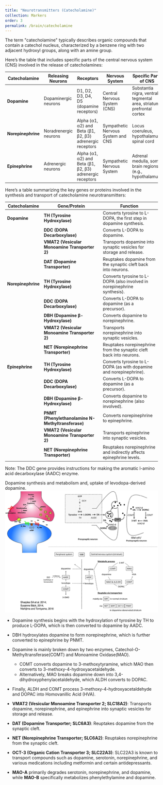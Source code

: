 ```yaml
---
title: "Neurotransmitters (Catecholamine)"
collection: Markers
order: 3
permalink: /brain/catecholamine
---
```


The term "catecholamine" typically describes organic compounds that contain a catechol nucleus, characterized by a benzene ring with two adjacent hydroxyl groups, along with an amine group.  

Here’s the table that includes specific parts of the central nervous system (CNS) involved in the release of catecholamines:

| **Catecholamine** | **Releasing Neurons**          | **Receptors**                       | **Nervous System**              | **Specific Parts of CNS**           |
|-------------------|--------------------------------|-------------------------------------|---------------------------------|--------------------------------------|
| **Dopamine**      | Dopaminergic neurons           | D1, D2, D3, D4, D5 (dopamine receptors) | Central Nervous System (CNS)   | Substantia nigra, ventral tegmental area, striatum, prefrontal cortex |
| **Norepinephrine**| Noradrenergic neurons          | Alpha (α1, α2) and Beta (β1, β2, β3) adrenergic receptors | Sympathetic Nervous System and CNS | Locus coeruleus, hypothalamus, spinal cord     |
| **Epinephrine**   | Adrenergic neurons             | Alpha (α1, α2) and Beta (β1, β2, β3) adrenergic receptors | Sympathetic Nervous System      | Adrenal medulla, some brain regions (e.g., hypothalamus) |



Here’s a table summarizing the key genes or proteins involved in the synthesis and transport of catecholamine neurotransmitters:

| **Catecholamine** | **Gene/Protein**                   | **Function**                                    |
|-------------------|------------------------------------|-------------------------------------------------|
| **Dopamine**      | **TH (Tyrosine Hydroxylase)**     | Converts tyrosine to L-DOPA, the first step in dopamine synthesis. |
|                   | **DDC (DOPA Decarboxylase)**      | Converts L-DOPA to dopamine.                    |
|                   | **VMAT2 (Vesicular Monoamine Transporter 2)** | Transports dopamine into synaptic vesicles for storage and release. |
|                   | **DAT (Dopamine Transporter)**     | Reuptakes dopamine from the synaptic cleft back into neurons.  |
| **Norepinephrine**| **TH (Tyrosine Hydroxylase)**     | Converts tyrosine to L-DOPA (also involved in norepinephrine synthesis). |
|                   | **DDC (DOPA Decarboxylase)**      | Converts L-DOPA to dopamine (as a precursor).  |
|                   | **DBH (Dopamine β-Hydroxylase)**  | Converts dopamine to norepinephrine.            |
|                   | **VMAT2 (Vesicular Monoamine Transporter 2)** | Transports norepinephrine into synaptic vesicles. |
|                   | **NET (Norepinephrine Transporter)**| Reuptakes norepinephrine from the synaptic cleft back into neurons. |
| **Epinephrine**   | **TH (Tyrosine Hydroxylase)**     | Converts tyrosine to L-DOPA (as with dopamine and norepinephrine). |
|                   | **DDC (DOPA Decarboxylase)**      | Converts L-DOPA to dopamine (as a precursor).  |
|                   | **DBH (Dopamine β-Hydroxylase)**  | Converts dopamine to norepinephrine (also involved). |
|                   | **PNMT (Phenylethanolamine N-Methyltransferase)** | Converts norepinephrine to epinephrine.        |
|                   | **VMAT2 (Vesicular Monoamine Transporter 2)** | Transports epinephrine into synaptic vesicles. |
|                   | **NET (Norepinephrine Transporter)**| Reuptakes norepinephrine and indirectly affects epinephrine levels. |

Note: The DDC gene provides instructions for making the aromatic l-amino acid decarboxylase (AADC) enzyme.

Dopamine synthesis and metabolism and, uptake of levodopa-derived dopamine.  
![Dopamine](/images/Dopamine.png)
- Dopamine synthesis begins with the hydroxylation of tyrosine by TH to produce L-DOPA, which is then converted to dopamine by AADC. 
- DBH hydroxylates dopamine to form norepinephrine, which is further converted to epinephrine by PNMT.
- Dopamine is mainly broken down by two enzymes, Catechol-O-Methyltransferase(COMT) and Monoamine Oxidase(MAO). 
  - COMT converts dopamine to 3-methoxytyramine, which MAO then converts to 3-methoxy-4-hydroxyacetaldehyde. 
  - Alternatively, MAO breaks dopamine down into 3,4-dihydroxyphenylacetaldehyde, which ALDH converts to DOPAC. 
- Finally, ALDH and COMT process 3-methoxy-4-hydroxyacetaldehyde and DOPAC into Homovanillic Acid (HVA).

- **VMAT2 (Vesicular Monoamine Transporter 2; SLC18A2)**: Transports dopamine, norepinephrine, and epinephrine into synaptic vesicles for storage and release.
- **DAT (Dopamine Transporter; SLC6A3)**: Reuptakes dopamine from the synaptic cleft.
- **NET (Norepinephrine Transporter; SLC6A2)**: Reuptakes norepinephrine from the synaptic cleft.  
- **OCT-3 (Organic Cation Transporter 3; SLC22A3)**: SLC22A3 is known to transport compounds such as dopamine, serotonin, norepinephrine, and various medications including metformin and certain antidepressants.
- **MAO-A** primarily degrades serotonin, norepinephrine, and dopamine, while **MAO-B** specifically metabolizes phenylethylamine and dopamine.  
